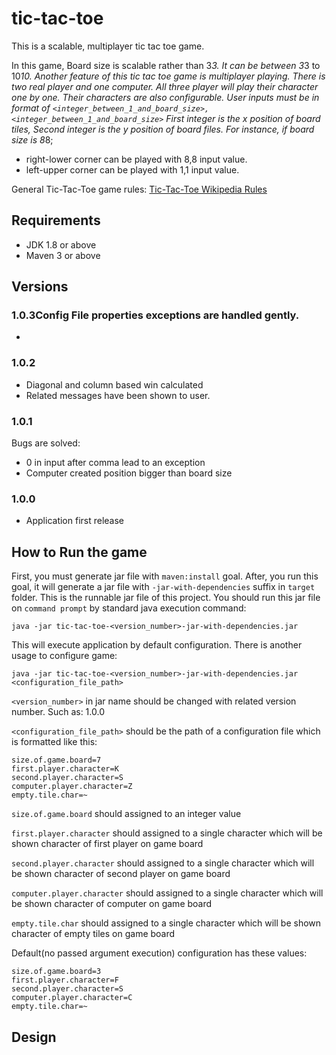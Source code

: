 # tic-tac-toe
This is a scalable, multiplayer tic tac toe game.

In this game, Board size is scalable rather than 3*3. It can be between 3*3 to 10*10.
Another feature of this tic tac toe game is multiplayer playing. There is two real player and one computer. All three player will play their character one by one. Their characters are also configurable.
User inputs must be in format of `<integer_between_1_and_board_size>,<integer_between_1_and_board_size>`
First integer is the x position of board tiles, Second integer is the y position of board files.
For instance, if board size is 8*8;
- right-lower corner can be played with 8,8 input value.
- left-upper corner can be played with 1,1 input value.

General Tic-Tac-Toe game rules: [Tic-Tac-Toe Wikipedia Rules](https://en.wikipedia.org/wiki/Tic-tac-toe)
## Requirements
- JDK 1.8 or above
- Maven 3 or above

## Versions
### 1.0.3Config File properties exceptions are handled gently.
- 
### 1.0.2
- Diagonal and column based win calculated
- Related messages have been shown to user.
### 1.0.1
Bugs are solved:
- 0 in input after comma lead to an exception
- Computer created position bigger than board size
### 1.0.0
- Application first release

## How to Run the game
First, you must generate jar file with `maven:install` goal. After, you run this goal, it will generate a jar file with `-jar-with-dependencies` suffix in `target` folder.
This is the runnable jar file of this project. You should run this jar file on `command prompt` by standard java execution command:

`java -jar tic-tac-toe-<version_number>-jar-with-dependencies.jar`

This will execute application by default configuration.
There is another usage to configure game:

`java -jar tic-tac-toe-<version_number>-jar-with-dependencies.jar <configuration_file_path>`

`<version_number>` in jar name should be changed with related version number. Such as: 1.0.0

`<configuration_file_path>` should be the path of a configuration file which is formatted like this:

```
size.of.game.board=7
first.player.character=K
second.player.character=S
computer.player.character=Z
empty.tile.char=~
```

`size.of.game.board` should assigned to an integer value

`first.player.character` should assigned to a single character which will be shown character of first player on game board
 
`second.player.character` should assigned to a single character which will be shown character of second player on game board
 
`computer.player.character` should assigned to a single character which will be shown character of computer on game board

`empty.tile.char` should assigned to a single character which will be shown character of empty tiles on game board

Default(no passed argument execution) configuration has these values:

```
size.of.game.board=3
first.player.character=F
second.player.character=S
computer.player.character=C
empty.tile.char=~
```

## Design